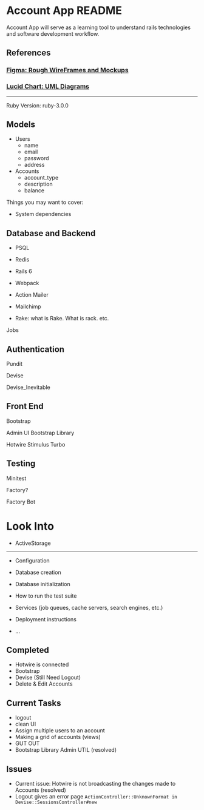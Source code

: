 # Account App README

Account App will serve as a learning tool to understand rails technologies and software
development workflow.

## References

### [Figma: Rough WireFrames and Mockups](https://www.figma.com/file/UHoNSwlqdG6sUFl6lzAEY8/Accounting-App?node-id=0%3A1)

### [Lucid Chart: UML Diagrams](https://lucid.app/lucidchart/fc644ba4-ad1f-49c1-991e-9b822212e240/edit?invitationId=inv_da5d1703-601b-4d3b-b4ff-d2d34037b8f1)

---

Ruby Version: ruby-3.0.0

## Models

- Users
  - name
  - email
  - password
  - address
- Accounts
  - account_type
  - description
  - balance

Things you may want to cover:

- System dependencies

## Database and Backend

- PSQL

- Redis

- Rails 6

- Webpack

- Action Mailer

- Mailchimp

- Rake: what is Rake. What is rack. etc.

Jobs

## Authentication

Pundit

Devise

Devise_Inevitable

## Front End

Bootstrap

Admin UI Bootstrap Library

Hotwire Stimulus Turbo

## Testing

Minitest

Factory?

Factory Bot

# Look Into

- ActiveStorage

---

- Configuration

- Database creation

- Database initialization

- How to run the test suite

- Services (job queues, cache servers, search engines, etc.)

- Deployment instructions

- ...

## Completed

- Hotwire is connected
- Bootstrap
- Devise (Still Need Logout)
- Delete & Edit Accounts

## Current Tasks

- logout
- clean UI
- Assign multiple users to an account
- Making a grid of accounts (views)
- GUT OUT
- Bootstrap Library Admin UTIL (resolved)
  

## Issues

- Current issue: Hotwire is not broadcasting the changes made to Accounts (resolved)
- Logout gives an error page 
  `ActionController::UnknownFormat in Devise::SessionsController#new`
